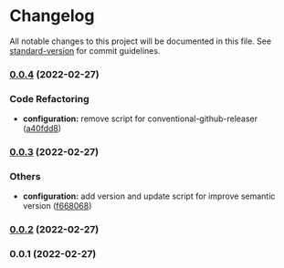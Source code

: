 # Changelog

All notable changes to this project will be documented in this file. See [standard-version](https://github.com/conventional-changelog/standard-version) for commit guidelines.

### [0.0.4](https://github.com/xRdev38/real-world/compare/v0.0.3...v0.0.4) (2022-02-27)


### Code Refactoring

* **configuration:** remove script for conventional-github-releaser ([a40fdd8](https://github.com/xRdev38/real-world/commit/a40fdd816d589d89ac8c912eba5c3f53b2d6fd2c))

### [0.0.3](https://github.com/xRdev38/real-world/compare/v0.0.2...v0.0.3) (2022-02-27)


### Others

* **configuration:** add version and update script for improve semantic version ([f668068](https://github.com/xRdev38/real-world/commit/f66806826340050e8874367079f15077b33c1503))

### [0.0.2](https://github.com/xRdev38/real-world/compare/v0.0.1...v0.0.2) (2022-02-27)

### 0.0.1 (2022-02-27)
